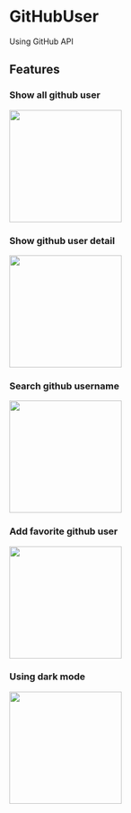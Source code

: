 # GitHubUser

Using GitHub API

## Features

### Show all github user
<img src="https://user-images.githubusercontent.com/43781583/158230215-869bb16c-b595-407d-a8fa-3a6b50cfcfcc.gif" width="200">

### Show github user detail
<img src="https://user-images.githubusercontent.com/43781583/158230186-2fad1a5e-8c4f-4b0b-8e23-e5bceb98e22d.gif" width="200">

### Search github username
<img src="https://user-images.githubusercontent.com/43781583/158229963-d8729a6c-3818-4ce8-8c47-cc05bb08b2d4.gif" width="200">

### Add favorite github user
<img src="https://user-images.githubusercontent.com/43781583/158230191-752cad7c-8b24-4d54-8618-d9e30c29d391.gif" width="200">

### Using dark mode
<img src="https://user-images.githubusercontent.com/43781583/158230165-61a4c863-37fc-4389-8b6c-7cdca2f40a23.gif" width="200">


